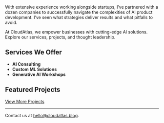 With extensive experience working alongside startups, I’ve partnered with a dozen companies to successfully navigate the complexities of AI product development. I’ve seen what strategies deliver results and what pitfalls to avoid. 

At CloudAtlas, we empower businesses with cutting-edge AI solutions. Explore our services, projects, and thought leadership.


## Services We Offer
- **AI Consulting**
- **Custom ML Solutions**
- **Generative AI Workshops**

## Featured Projects
[View More Projects](graphrag/index.md)

---

Contact us at [hello@cloudatlas.blog](mailto:hello@cloudatlas.blog).
 